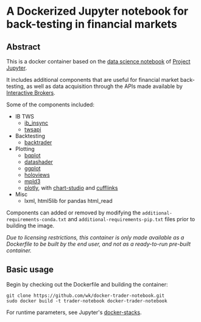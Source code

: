 # A Dockerized Jupyter notebook for back-testing in financial markets

## Abstract

This is a docker container based on the [data science notebook](https://github.com/jupyter/docker-stacks/tree/master/datascience-notebook) of [Project Jupyter](https://jupyter.org/).

It includes additional components that are useful for financial market back-testing, as well as data acquisition through the APIs made available by [Interactive Brokers](https://www.interactivebrokers.com/).

Some of the components included:
* IB TWS
    * [ib_insync](https://github.com/erdewit/ib_insync)
    * [twsapi](https://interactivebrokers.github.io/)
* Backtesting
    * [backtrader](https://www.backtrader.com/)
* Plotting
    * [bqplot](https://github.com/bloomberg/bqplot)
    * [datashader](https://github.com/pyviz/datashader)
    * [ggplot](http://http://ggplot.yhathq.com/)
    * [holoviews](https://github.com/pyviz/holoviews)
    * [mpld3](https://github.com/mpld3/mpld3)
    * [plotly](https://plot.ly/), with [chart-studio](https://plotly.com/chart-studio/) and [cufflinks](https://github.com/santosjorge/cufflinks)
* Misc
    * lxml, html5lib for pandas html_read

Components can added or removed by modifying the `additional-requirements-conda.txt` and `additional-requirements-pip.txt` files prior to building the image.

*Due to licensing restrictions, this container is only made available as a Dockerfile to be built by the end user, and not as a ready-to-run pre-built container.*

## Basic usage

Begin by checking out the Dockerfile and building the container:

```shell
git clone https://github.com/wk/docker-trader-notebook.git
sudo docker build -t trader-notebook docker-trader-notebook
```

For runtime parameters, see Jupyter's [docker-stacks](https://github.com/jupyter/docker-stacks/tree/master/).
